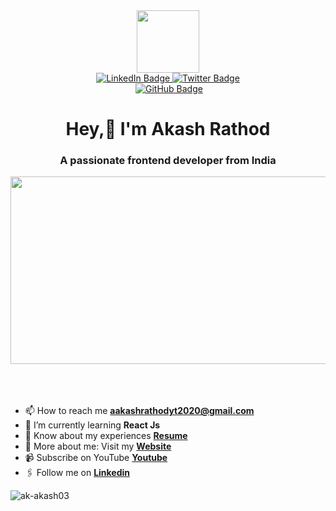 















<div id="header" align="center">
  <img src="https://media.giphy.com/media/M9gbBd9nbDrOTu1Mqx/giphy.gif" width="100"/>
  <div id="badges">
    <a href="https://www.linkedin.com/in/akash-rathod-01b630259/">
      <img src="https://img.shields.io/badge/LinkedIn-blue?style=for-the-badge&logo=linkedin&logoColor=white" alt="LinkedIn Badge"/>
    </a>
    <a href="#">
      <img src="https://img.shields.io/badge/Twitter-blue?style=for-the-badge&logo=twitter&logoColor=white" alt="Twitter Badge"/>
    </a>
  </div>
  <img src="https://komarev.com/ghpvc/?username=ak-akash03&style=flat-square&color=blue" alt=""/>
<a href="https://github.com/ak-akash03?tab=followers"><img src="https://img.shields.io/github/followers/ak-akash03?label=Followers&style=social" alt="GitHub Badge"></a>
  <h1 color="blue">
    Hey,👋 I'm Akash Rathod
<h3 align="center">A passionate frontend developer from India</h3>
  </h1>
</div>
<div align="center">
  <img src="https://media.giphy.com/media/dWesBcTLavkZuG35MI/giphy.gif" width="600" height="300"/>
</div><br><br><br>














- 📫 How to reach me **aakashrathodyt2020@gmail.com**
- 🌱 I’m currently learning **React Js**
- 📄 Know about my experiences <b><a href = "https://drive.google.com/file/d/128gXHNovejvb3iyKq45LL0AOn39v9_yV/view?usp=drive_link"> Resume </a></b>
- 🙋‍ More about me: Visit my <b><a href = "https://ak-akash03.github.io/personal-portfolio/"> Website </a></b>
- 📹 Subscribe on YouTube <b><a href = "https://www.youtube.com/@capturebypawar"> Youtube </a></b>
- 🖇 Follow me on <b><a href = "https://www.linkedin.com/in/akash-rathod-01b630259/"> Linkedin </a></b>





<p><img align="center" src="https://github-readme-streak-stats.herokuapp.com/?user=ak-akash03&" alt="ak-akash03" /></p>




